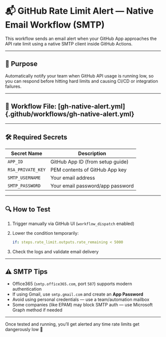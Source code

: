 # 📬 GitHub Rate Limit Alert — Native Email Workflow (SMTP)

This workflow sends an email alert when your GitHub App approaches the API rate limit using a native SMTP client inside GitHub Actions.

---

## 🎯 Purpose

Automatically notify your team when GitHub API usage is running low, so you can respond before hitting hard limits and causing CI/CD or integration failures.

---

## 📄 Workflow File: [gh-native-alert.yml]{.github/workflows/gh-native-alert.yml}

---

## 🛠️ Required Secrets

| Secret Name       | Description                      |
| ----------------- | -------------------------------- |
| `APP_ID`          | GitHub App ID (from setup guide) |
| `RSA_PRIVATE_KEY` | PEM contents of GitHub App key   |
| `SMTP_USERNAME`   | Your email address               |
| `SMTP_PASSWORD`   | Your email password/app password |

---

## 🔍 How to Test

1. Trigger manually via GitHub UI (`workflow_dispatch` enabled)
2. Lower the condition temporarily:

   ```yaml
   if: steps.rate_limit.outputs.rate_remaining < 5000
   ```
3. Check the logs and validate email delivery

---

## ⚠️ SMTP Tips

* Office365 (`smtp.office365.com`, port `587`) supports modern authentication
* If using Gmail, use `smtp.gmail.com` and create an **App Password**
* Avoid using personal credentials — use a team/automation mailbox
* Some companies (like EPAM) may block SMTP auth — use Microsoft Graph method if needed

---

Once tested and running, you’ll get alerted any time rate limits get dangerously low 🚨
